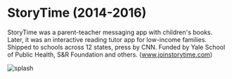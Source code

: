 # StoryTime (2014-2016) 
StoryTime was a parent-teacher messaging app with children's books. Later, it was an interactive reading tutor app for low-income families. Shipped to schools across 12 states, press by CNN. Funded by Yale School of Public Health, S&R Foundation and others. (www.joinstorytime.com)

![splash](https://s3-us-west-2.amazonaws.com/readup-now/website/git-splash-2.jpg)
